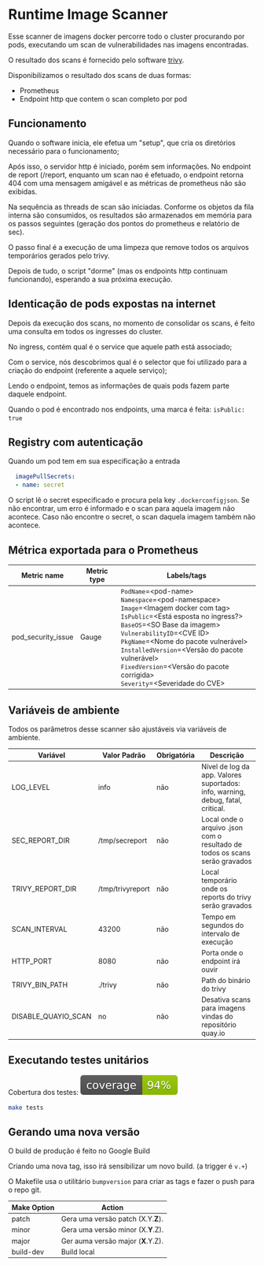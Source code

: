 # Runtime Image Scanner
Esse scanner de imagens docker percorre todo o cluster procurando por pods, executando um scan de vulnerabilidades nas
imagens encontradas.

O resultado dos scans é fornecido pelo software [trivy](https://github.com/aquasecurity/trivy).

Disponibilizamos o resultado dos scans de duas formas:
- Prometheus
- Endpoint http que contem o scan completo por pod

## Funcionamento
Quando o software inicia, ele efetua um "setup", que cria os diretórios necessário para o funcionamento;

Após isso, o servidor http é iniciado, porém sem informações. No endpoint de report (/report, 
enquanto um scan nao é efetuado, o endpoint retorna 404 com uma mensagem amigável e as métricas de prometheus não são exibidas.

Na sequência as threads de scan são iniciadas. Conforme os objetos da fila interna são consumidos, os resultados são 
armazenados em memória para os passos seguintes (geração dos pontos do prometheus e relatório de sec).

O passo final é a execução de uma limpeza que remove todos os arquivos temporários gerados pelo trivy.

Depois de tudo, o script "dorme" (mas os endpoints http continuam funcionando), esperando a sua próxima execução.

## Identicação de pods expostas na internet
Depois da execução dos scans, no momento de consolidar os scans, é feito uma consulta em todos os ingresses do cluster.

No ingress, contém qual é o service que aquele path está associado;

Com o service, nós descobrimos qual é o selector que foi utilizado para a criação do endpoint (referente a aquele serviço);

Lendo o endpoint, temos as informações de quais pods fazem parte daquele endpoint.

Quando o pod é encontrado nos endpoints, uma marca é feita: `isPublic: true` 

## Registry com autenticação
Quando um pod tem em sua especificação a entrada
```yaml
  imagePullSecrets:
  - name: secret
```
O script lê o secret especificado e procura pela key `.dockerconfigjson`. Se não encontrar, um erro é informado e o 
scan para aquela imagem não acontece.
Caso não encontre o secret, o scan daquela imagem também não acontece.

## Métrica exportada para o Prometheus

 Metric name| Metric type | Labels/tags  |
| ---------- | ----------- | ----------- |
|pod_security_issue|Gauge|`PodName`=&lt;pod-name&gt; <br> `Namespace`=&lt;pod-namespace&gt;<br> `Image`=&lt;Imagem docker com tag&gt;<br> `IsPublic`=&lt;Está esposta no ingress?&gt;<br> `BaseOS`=&lt;SO Base da imagem&gt;<br> `VulnerabilityID`=&lt;CVE ID&gt;<br> `PkgName`=&lt;Nome do pacote vulnerável&gt;<br> `InstalledVersion`=&lt;Versão do pacote vulnerável&gt;<br> `FixedVersion`=&lt;Versão do pacote corrigida&gt;<br> `Severity`=&lt;Severidade do CVE&gt;|

## Variáveis de ambiente
Todos os parâmetros desse scanner são ajustáveis via variáveis de ambiente.

|Variável|Valor Padrão|Obrigatória|Descrição|
|---|---|---|---|
|LOG_LEVEL|info|não|Nível de log da app. Valores suportados: info, warning, debug, fatal, critical.|
|SEC_REPORT_DIR|/tmp/secreport|não|Local onde o arquivo .json com o resultado de todos os scans serão gravados|
|TRIVY_REPORT_DIR|/tmp/trivyreport|não|Local temporário onde os reports do trivy serão gravados|
|SCAN_INTERVAL|43200|não|Tempo em segundos do intervalo de execução|
|HTTP_PORT|8080|não|Porta onde o endpoint irá ouvir|
|TRIVY_BIN_PATH|./trivy|não|Path do binário do trivy|
|DISABLE_QUAYIO_SCAN|no|não|Desativa scans para imagens vindas do repositório quay.io|

## Executando testes unitários
Cobertura dos testes: ![](coverage.svg)
```bash
make tests
```
## Gerando uma nova versão

O build de produção é feito no Google Build

Criando uma nova tag, isso irá sensibilizar um novo build. (a trigger é `v.+`)

O Makefile usa o utilitário `bumpversion` para criar as tags e fazer o push para o repo git.

|Make Option|Action|
|---|---|
|patch|Gera uma versão patch (X.Y.**Z**).|
|minor|Gera uma versão minor (X.**Y**.Z).|
|major|Ger auma versão major (**X**.Y.Z).|
|build-dev|Build local|